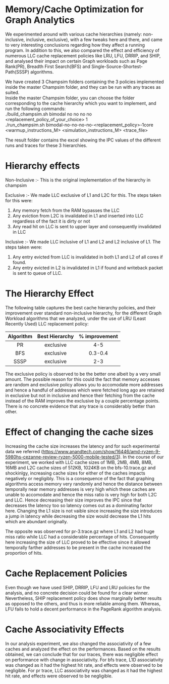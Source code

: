 # Memory/Cache Optimization for Graph Analytics

We experimented around with various cache hierarchies (namely: non-inclusive, inclusive, exclusive), with a few tweaks here and there, and came to very interesting
conclusions regarding how they affect a running program.
In addition to this, we also compared the effect and efficiency of numerous LLC cache replacement policies like LRU, LFU, DRRIP, and SHIP, and analysed their impact
on certain Graph workloads such as Page Rank(PR), Breadth First Search(BFS) and Single-Source-Shortest-Path(SSSP) algorithms.

We have created 3 Champsim folders containing the 3 policies implemented inside the master Champsim folder, and they can be run with any traces as suited. <br>
Inside the master Champsim folder, you can choose the folder corresponding to the cache hierarchy which you want to implement, and run the following commands: <br>
  ./build_champsim.sh bimodal no no no no <replacement_policy_of_your_choice> 1 <br>
  ./run_champsim.sh bimodal-no-no-no-no-<replacement_policy>-1core <warmup_instructions_M> <simulation_instructions_M> <trace_file> <br>
  
The result folder contains the excel showing the IPC values of the different runs and traces for these 3 hierarchies.

# Hierarchy effects

Non-Inclusive :- This is the original implementation of the hierarchy in champsim

Exclusive :- We made LLC exclusive of L1 and L2C for this. The steps taken for this were:
  1. Any memory fetch from the RAM bypasses the LLC 
  2. Any eviction from L2C is invalidated in L1 and inserted into LLC regardless of the fact it is dirty or not
  3. Any read hit on LLC is sent to upper layer and consequently invalidated in LLC

Inclusive :- We made LLC inclusive of L1 and L2 and L2 inclusive of L1. The steps taken were:
  1. Any entry evicted from LLC is invalidated in both L1 and L2 of all cores if found.
  2. Any entry evicted in L2 is invalidated in L1 if found and writeback packet is sent to queue of LLC.

# The Hierarchy Effect

The following table captures the best cache hierarchy policies, and their improvement over standard non-inclusive hierarchy, for the different Graph Workload
algorithms that we analyzed, under the use of LRU (Least Recently Used) LLC replacement policy:

| Algorithm | Best Hierarchy | % improvement |
| :-----: | :-----: | :-----: |
| PR   | exclusive | 4-5 |
| BFS  | exclusive | 0.3-0.4 |
| SSSP | exclusive | 2-3 |

The exclusive policy is observed to be the better one albeit by a very small amount. The possible reason for this could the fact that memory accesses are random and 
exclusive policy allows you to accomodate more addresses and hence a handful of addresses which were fetched long ago are retained in exclusive but not in inclusive 
and hence their fetching from the cache instead of the RAM improves the exclusive by a couple percentage points. There is no concrete evidence that any trace is 
considerably better than other.

# Effect of changing the cache sizes
Increasing the cache size increases the latency and for such experimental data we referred  (https://www.anandtech.com/show/16446/amd-ryzen-9-5980hs-cezanne-review-ryzen-5000-mobile-tested/3).
In the course of our experiment, we worked with LLC cache sizes of 1MB, 2MB, 4MB, 8MB, 16MB and L2C cache sizes of 512KB, 1024KB on the bfs-10.trace.gz and shockinlgy, increasing cache sizes for either of the caches impacts negatively or negligibly. This is a consequence of the fact that graphing algorithms access memory very randomly and hence the distance between temporally near memory addresses is very high which these caches are unable to accomodate and hence the miss ratio is very high for both L2C and LLC. Hence decreasing their size improves the IPC since that decreases the latency too so latency comes out as a dominating factor here. Changing the L1 size is not vaible since increasing the size introduces a jump in latency while decreasing the size would decrease the L1 hits which are abundant originally.

The opposite was observed for pr-3.trace.gz where L1 and L2 had huge miss ratio while LLC had a considerable percentage of hits. Consequently here increasing the size of LLC proved to be effective since it allowed temporally farther addresses to be present in the cache increased the proportion of hits.

# Cache Replacement Policies
Even though we have used SHIP, DRRIP, LFU and LRU policies for the analysis, and no concrete decision could be found for a clear winner. Nevertheless, SHIP replacement policy does show marginally better results as opposed to the others, and thus is more reliable among them. Whereas, LFU fails to hold a decent performance in the PageRank algorithm analysis.

# Cache Associativity Effects
In our analysis experiment, we also changed the associativity of a few caches and analyzed the effect on the performances.
Based on the results obtained, we can conclude that for our traces, there was negligible effect on performance with change in associativity.
For bfs trace, L1D associativity was changed as it had the highest hit rate, and effects were observed to be negligible.
For pr trace, LLC associativity was changed as it had the highest hit rate, and effects were observed to be negligible.



